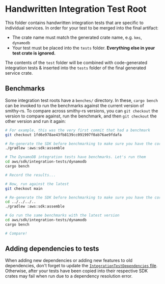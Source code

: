 # Handwritten Integration Test Root

This folder contains handwritten integration tests that are specific to
individual services. In order for your test to be merged into the final artifact:

- The crate name must match the generated crate name, e.g. `kms`, `dynamodb`
- Your test must be placed into the `tests` folder. **Everything else in your test crate is ignored.**

The contents of the `test` folder will be combined with code-generated integration
tests & inserted into the `tests` folder of the final generated service crate.

## Benchmarks

Some integration test roots have a `benches/` directory. In these, `cargo bench` can be
invoked to run the benchmarks against the current version of smithy-rs. To compare
across smithy-rs versions, you can `git checkout` the version to compare against,
run the benchmark, and then `git checkout` the other version and run it again:

```bash
# For example, this was the very first commit that had a benchmark
git checkout 1fd6e978ae43fb8139cc091997f0ab76ae9fdafa

# Re-generate the SDK before benchmarking to make sure you have the correct code
./gradlew :aws:sdk:assemble

# The DynamoDB integration tests have benchmarks. Let's run them
cd aws/sdk/integration-tests/dynamodb
cargo bench

# Record the results...

# Now, run against the latest
git checkout main

# Re-generate the SDK before benchmarking to make sure you have the correct code
cd ../../../..
./gradlew :aws:sdk:assemble

# Go run the same benchmarks with the latest version
cd aws/sdk/integration-tests/dynamodb
cargo bench

# Compare!
```

## Adding dependencies to tests

When adding new dependencies or adding new features to old dependencies, don't forget to update the
[`IntegrationTestDependencies` file][IntegrationTestDependencies]. Otherwise, after your tests have been copied into
their respective SDK crates may fail when run due to a dependency resolution error.

[IntegrationTestDependencies]: ../../codegen-aws-sdk/src/main/kotlin/software/amazon/smithy/rustsdk/IntegrationTestDependencies.kt
